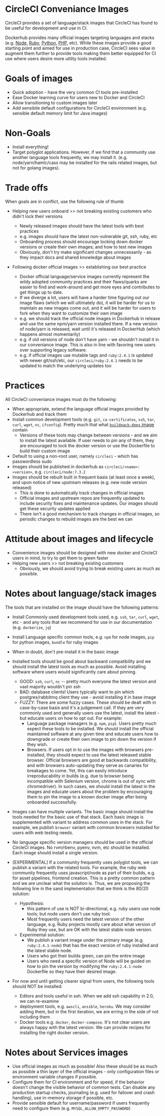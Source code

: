# CircleCI Conveniance Images

CircleCI provides a set of language/stack images that CircleCI has found to be useful for development and use in CI.

Dockerhub provides many official images targeting languages and stacks (e.g. [Node](dockerhub.com/r/_/node), [Ruby](https://hub.docker.com/r/_/ruby/), [Python](https://hub.docker.com/r/_/python/), [PHP](dockerhub.com/r/_/php), etc).  While these images provide a good starting point and aimed for use in production case, CircleCI sees value in augment them further to provide tools making them better equipped for CI use where users desire more utility tools installed.

# Goals of images

* Quick adoption - have the very common CI tools pre-installed
* Ease Docker learning curve for users new to Docker and CircleCI
* Allow transitioning to custom images later
* Add sensibile default configurations for CircleCI environment (e.g. sensible default memory limit for Java images)

# Non-Goals

* Install everything!
* Target polyglot applications.  However, if we find that a community use another language tools frequently, we may install it.  (e.g. node/yarn/hamlc/cass may be installed for the rails related images, but not for golang images).

# Trade offs

When goals are in conflict, use the following rule of thumb

* Helping new users onboard >> not breaking existing customers who didn't lock their versions
  * Newly released images should have the latest tools with best practices
  * e.g. images should have the latest non-vulnerable git, ssh, ruby, etc
  * Onboarding process should encourage locking down docker versions or create their own images; and how to test new images
  * Obviously, don't try make significant changes unnecessarily - as they impact docs and shared knowledge about images

* Following docker official images >> establishing our best practice
  * Docker official language/service images currently represent the wildy adopted community practices and their flaws/quarks are easier to find and work-around and get more eyes and contributes to get things up to date.
  * If we diverge a lot, users will have a harder time figuring out our image flaws (which we will ultimately do), it will be harder for us to maintain as new images come out, and it will be harder for users to fork when they want to customize their own image
  * e.g. we should track the official node images in Dockerhub in release and use the same npm/yarn version installed there.  If a new version of node/yarn is released, wait until it's released in DockerHub (which happens almost momentarily)
  * e.g. if old versions of node don't have yarn - we shouldn't install it in our conveniance image.  This is also in line with favoring new users over supporting legacy software.
  * e.g. if official images use mutable tags and `ruby:2.4.1` is updated with newer git/ssh/etc, our `circleci/ruby:2.4.1` needs to be updated to match the underlying updates too

# Practices

All CircleCI conveniance images must do the following:

* When appropriate, extend the language official images provided by Dockerhub and track them
* Install common development tools (e.g. `git`, `ca-certificates`, `ssh`, `tar`, `curl`, `wget`, `nc`, `ifconfig`).  Pretty much that what [`buildpack-deps` image](https://hub.docker.com/_/buildpack-deps/) contain
  * Versions of these tools may change between versions - and we aim to install the latest available.  If user needs to pin any of them, they are encouraged to lock the docker version or use the Dockerfile to build their custom image
* Default to using a non-root user, namely `circleci` - which has passwordless sudo
* Images should be published in dockerhub as `circleci/<name>:<version>`, e.g. `circleci/node:7.3.2`
* Images should be rebuilt built in frequent basis (at least once a week), and upon notice of new upstream releases (e.g. new node version released)
  * This is done to automatically track changes in official images
  * Official images and upstream repos are frequently updated to include security fixes and maintenance updates.  Our images should get these security updates applied
  * There isn't a good mechanism to track changes in official images, so periodic changes to rebuild images are the best we can

# Attitude about images and lifecycle

* Convenience images should be designed with new docker and CircleCI users in mind, to try to get them to green faster
* Helping new users >> not breaking existing customers
  * Obviously, we should avoid trying to break existing users as much as possible.


# Notes about language/stack images

The tools that are installed on the image should have the following patterns:

* Install Commonly used development tools used, e.g. `ssh`, `tar`, `curl`, `wget`, etc - and any tools that we recommend for use in our documentation (e.g. `dockerize`, `jq`)
* Install Language specific common tools, e.g. `npm` for node images, `pip` for python images, `bundle` for ruby images
* When in doubt, don't pre-install it in the basic image
* Installed tools should be good about backward compatibility and we should install the latest tools as much as possible.  Avoid installing software where users would significantly care about pinning.
  * GOOD: `ssh`, `curl`, `nc` -- pretty much everyone the latest version and vast majority wouldn't pin ssh
  * BAD: database clients!  Users typically want to pin which postgres/rabbitmq client they use - avoid installing it in base image
  * FUZZY: There are some fuzzy cases.  These should be dealt with in case-by-case basis and it's a judgement call.  If they are very commonly used and generally users use the latest, install the latest - but educate users on how to opt out.  For example:
    * Language package managers (e.g. `npm`, `pip`).  Users pretty much expect these tools to be installed.  We should install the official maintained software at any given time and educate users how to downgrade or create their own image to pin down the version if they wish.
    * Browsers.  If users opt in to use the images with browsers pre-installed, they should expect to use the latest released stable browser.  Official browsers are good at backwards compatibility, and with browsers auto-updating they serve as canaries for breakages to come.  Yet, this can easily introduce irreproducability in builds (e.g. due to browser being incompatible with Selenium version, chrome is out of sync with chromedriver).  In such cases, we should install the latest in the images and educate users about the problem by encouraging them to pin the image to a known docker image after being onboarded successfully.

* Images can have multiple variants.  The basic image should install the tools needed for the basic use of that stack.  Each basic image is supplemented with variant to address common uses in the stack.  For example, we publish `browser` variant with common browsers installed for users with web testing needs.

* No language specific version managers should be used in the official CircleCI images.  No rvm/rbenv, pyenv, nvm, etc should be installed.  Each image should install a single version.

* [EXPERIMENTAL] If a community frequently uses polyglot tools, we can publish a variant with the related tools.  For example, the ruby web community frequently uses javascript/node as part of their builds, e.g. for asset pipelines, frontend creation.  This is a pretty common pattern and we are unclear what the solution is.  Thus, we are proposing the following line in the sand implementation that we think is the 80/20 solution:
  * Hypothesis:
    * this pattern of use is NOT bi-directional, e.g. ruby users use node tools; but node users don't use ruby tool.
    * Most frequently users need the latest version of the other language, e.g. Ruby projects mostly care about what version of Ruby they use, but are OK with the latest stable node version.
  * Experimental solution:
    * We publish a variant image under the primary image (e.g. `ruby:2.4.1-node`) that has the exact version of ruby installed and the latest stable node.
    * Users who got their builds green, can pin the entire image
    * Users who need a specific version of Node will be guided on how to pin the version by modifying the `ruby:2.4.1-node` Dockerfile so they have their desired image.


* For now and until getting clearer signal from users, the following tools should NOT be installed:
  * Editors and tools useful in ssh.  When we add ssh capability in 2.0, we can re-examine
  * deployment tools, e.g. `awscli`, `ansible`, `heroku`.  We may consider adding them, but in the first iteration, we are erring in the side of not including them
  * Docker tools e.g. `docker`, `docker-compose`.  It's not clear users are always happy with the latest version.  We can provide recipes for installing the right docker version.


# Notes about Services images

* Use official images as much as possible!  Also these should be as much as possible a thin layer of the official images - only configuration files or environment variable changes if possible.
* Configure them for CI environment and for speed, if the behavior doesn't change the visible behavior of common tests.  Can disable any production startup checks, journaling (e.g. used for failover and crash handling), use in-memory storage if possible, etc.
* Provide sensible default for username/password if users frequently need to configure them (e.g. `MYSQL_ALLOW_EMPTY_PASSWORD`)
